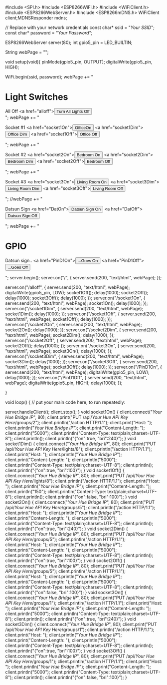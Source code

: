 #include <SPI.h>
#include <ESP8266WiFi.h>
#include <WiFiClient.h>
#include <ESP8266WebServer.h>
#include <ESP8266mDNS.h>
WiFiClient client;MDNSResponder mdns;

// Replace with your network credentials
const char* ssid = "*Your SSID*";
const char* password = "*Your Password*";

ESP8266WebServer server(80);
int gpio5_pin = LED_BUILTIN;

String webPage = "";


void setup(void){
     pinMode(gpio5_pin, OUTPUT);
  digitalWrite(gpio5_pin, HIGH);
  
  WiFi.begin(ssid, password);
  webPage += "<h1>Light Switches</h1><p>All Off <a href=\"alloff\"><button>Turn All Lights Off</button></a><br/>";
  webPage += "<p>Socket #1 <a href=\"socket1On\"><button>OfficeOn</button></a>&nbsp;<a href=\"socket1Dim\"><button>Office Dim</button></a>&nbsp;<a href=\"socket1Off\"><button>Office Off</button></a></p>";
  webPage += "<p>Socket #2 <a href=\"socket2On\"><button>Bedroom On</button></a>&nbsp;<a href=\"socket2Dim\"><button>Bedroom Dim</button></a>&nbsp;<a href=\"socket2Off\"><button>Bedroom Off</button></a></p>";
  webPage += "<p>Socket #3 <a href=\"socket3On\"><button>Living Room On</button></a>&nbsp;<a href=\"socket3Dim\"><button>Living Room Dim</button></a>&nbsp;<a href=\"socket3Off\"><button>Living Room Off</button></a></p>";
  //webPage += "<p>Datsun Sign <a href=\"DatOn\"><button>Datsun Sign On</button></a>&nbsp;<a href=\"DatOff\"><button>Datsun Sign Off</button></a></p>";
  webPage += "<h1>GPIO</h1><p>Datsun sign.. <a href=\"PinD1On\"><button>...Goes On</button></a>&nbsp;<a href=\"PinD1Off\"><button>...Goes Off</button></a></p>";
   server.begin();
    server.on("/", [](){
    server.send(200, "text/html", webPage);
  });
  
   server.on("/alloff", [](){
    server.send(200, "text/html", webPage);
    digitalWrite(gpio5_pin, LOW);
     socket1Off();
     delay(1000);
     socket2Off();
     delay(1000);
     socket3Off();
     delay(1000);
  });
   server.on("/socket1On", [](){
   server.send(200, "text/html", webPage);
   socket1On();
   delay(1000);
  });
       server.on("/socket1Dim", [](){
     server.send(200, "text/html", webPage);
    socket1Dim();
    delay(1000);
  });
     server.on("/socket1Off", [](){
     server.send(200, "text/html", webPage);
    socket1Off();
    delay(1000);
  });
   server.on("/socket2On", [](){
   server.send(200, "text/html", webPage);
   socket2On();
   delay(1000);
  });
       server.on("/socket2Dim", [](){
     server.send(200, "text/html", webPage);
    socket2Dim();
    delay(1000);
  });
     server.on("/socket2Off", [](){
     server.send(200, "text/html", webPage);
 socket2Off();
    delay(1000);
  });
     server.on("/socket3On", [](){
   server.send(200, "text/html", webPage);
   socket3On();
   delay(1000);
  });
       server.on("/socket3Dim", [](){
     server.send(200, "text/html", webPage);
    socket3Dim();
    delay(1000);
  });
     server.on("/socket3Off", [](){
     server.send(200, "text/html", webPage);
 socket3Off();
    delay(1000);
  });
    server.on("/PinD1On", [](){
    server.send(200, "text/html", webPage);
    digitalWrite(gpio5_pin, LOW);
    delay(1000);
  });
  server.on("/PinD1Off", [](){
    server.send(200, "text/html", webPage);
    digitalWrite(gpio5_pin, HIGH);
    delay(1000); 
  });
  
}

void loop() {
  // put your main code here, to run repeatedly:




 server.handleClient();
 client.stop();
}
void socket1On()
{
  client.connect("*Your Hue Bridge IP*", 80);
client.print("PUT /api/*Your Hue API Key Here*/groups/2");
client.println("/action HTTP/1.1");
    client.print("Host: ");
    client.println("*Your Hue Bridge IP*");
    client.print("Content-Length: ");
client.println("5000");
client.println("Content-Type: text/plain;charset=UTF-8");
    client.println();
client.println("{\"on\":true, \"bri\":240}"); 
}
void socket1Dim()
{
  client.connect("*Your Hue Bridge IP*", 80);
client.print("PUT /api/*Your Hue API Key Here*/lights/8");
client.println("/action HTTP/1.1");
    client.print("Host: ");
    client.println("*Your Hue Bridge IP*");
    client.print("Content-Length: ");
client.println("5000");
client.println("Content-Type: text/plain;charset=UTF-8");
    client.println();
client.println("{\"on\":true, \"bri\":100}"); 
}
void socket1Off()
{
  client.connect("*Your Hue Bridge IP*", 80);
client.print("PUT /api/*Your Hue API Key Here*/lights/8");
client.println("/action HTTP/1.1");
    client.print("Host: ");
    client.println("*Your Hue Bridge IP*");
    client.print("Content-Length: ");
client.println("150");
client.println("Content-Type: text/plain;charset=UTF-8");
    client.println();
client.println("{\"on\":false, \"bri\":100}"); 
}
void socket2On()
{
  client.connect("*Your Hue Bridge IP*", 80);
client.print("PUT /api/*Your Hue API Key Here*/groups/5");
client.println("/action HTTP/1.1");
    client.print("Host: ");
    client.println("*Your Hue Bridge IP*");
    client.print("Content-Length: ");
client.println("5000");
client.println("Content-Type: text/plain;charset=UTF-8");
    client.println();
client.println("{\"on\":true, \"bri\":240}"); 
}
void socket2Dim()
{
  client.connect("*Your Hue Bridge IP*", 80);
client.print("PUT /api/*Your Hue API Key Here*/groups/5");
client.println("/action HTTP/1.1");
    client.print("Host: ");
    client.println("*Your Hue Bridge IP*");
    client.print("Content-Length: ");
client.println("5000");
client.println("Content-Type: text/plain;charset=UTF-8");
    client.println();
client.println("{\"on\":true, \"bri\":100}"); 
}
void socket2Off()
{
  client.connect("*Your Hue Bridge IP*", 80);
client.print("PUT /api/*Your Hue API Key Here*/groups/5");
client.println("/action HTTP/1.1");
    client.print("Host: ");
    client.println("*Your Hue Bridge IP*");
    client.print("Content-Length: ");
client.println("5000");
client.println("Content-Type: text/plain;charset=UTF-8");
    client.println();
client.println("{\"on\":false, \"bri\":100}"); 
}
void socket3On()
{
  client.connect("*Your Hue Bridge IP*", 80);
client.print("PUT /api/*Your Hue API Key Here*/groups/1");
client.println("/action HTTP/1.1");
    client.print("Host: ");
    client.println("*Your Hue Bridge IP*");
    client.print("Content-Length: ");
client.println("5000");
client.println("Content-Type: text/plain;charset=UTF-8");
    client.println();
client.println("{\"on\":true, \"bri\":240}"); 
}
void socket3Dim()
{
  client.connect("*Your Hue Bridge IP*", 80);
client.print("PUT /api/*Your Hue API Key Here*/groups/1");
client.println("/action HTTP/1.1");
    client.print("Host: ");
    client.println("*Your Hue Bridge IP*");
    client.print("Content-Length: ");
client.println("5000");
client.println("Content-Type: text/plain;charset=UTF-8");
    client.println();
client.println("{\"on\":true, \"bri\":100}"); 
}
void socket3Off()
{
  client.connect("*Your Hue Bridge IP*", 80);
client.print("PUT /api/*Your Hue API Key Here*/groups/1");
client.println("/action HTTP/1.1");
    client.print("Host: ");
    client.println("*Your Hue Bridge IP*");
    client.print("Content-Length: ");
client.println("5000");
client.println("Content-Type: text/plain;charset=UTF-8");
    client.println();
client.println("{\"on\":false, \"bri\":100}"); 
}
